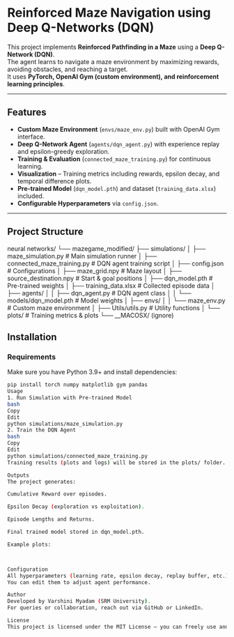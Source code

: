 # Reinforced Maze Navigation using Deep Q-Networks (DQN)

This project implements **Reinforced Pathfinding in a Maze** using a **Deep Q-Network (DQN)**.  
The agent learns to navigate a maze environment by maximizing rewards, avoiding obstacles, and reaching a target.  
It uses **PyTorch, OpenAI Gym (custom environment), and reinforcement learning principles**.

---

## Features

- **Custom Maze Environment** (`envs/maze_env.py`) built with OpenAI Gym interface.
- **Deep Q-Network Agent** (`agents/dqn_agent.py`) with experience replay and epsilon-greedy exploration.
- **Training & Evaluation** (`connected_maze_training.py`) for continuous learning.
- **Visualization** – Training metrics including rewards, epsilon decay, and temporal difference plots.
- **Pre-trained Model** (`dqn_model.pth`) and dataset (`training_data.xlsx`) included.
- **Configurable Hyperparameters** via `config.json`.

---

## Project Structure

neural networks/
└── mazegame_modified/
├── simulations/
│ ├── maze_simulation.py # Main simulation runner
│ ├── connected_maze_training.py # DQN agent training script
│ ├── config.json # Configurations
│ ├── maze_grid.npy # Maze layout
│ ├── source_destination.npy # Start & goal positions
│ ├── dqn_model.pth # Pre-trained weights
│ ├── training_data.xlsx # Collected episode data
│ ├── agents/
│ │ ├── dqn_agent.py # DQN agent class
│ │ └── models/dqn_model.pth # Model weights
│ ├── envs/
│ │ └── maze_env.py # Custom maze environment
│ ├── Utils/utils.py # Utility functions
│ └── plots/ # Training metrics & plots
└── __MACOSX/ (ignore)


## Installation

### Requirements
Make sure you have Python 3.9+ and install dependencies:

```bash
pip install torch numpy matplotlib gym pandas
Usage
1. Run Simulation with Pre-trained Model
bash
Copy
Edit
python simulations/maze_simulation.py
2. Train the DQN Agent
bash
Copy
Edit
python simulations/connected_maze_training.py
Training results (plots and logs) will be stored in the plots/ folder.

Outputs
The project generates:

Cumulative Reward over episodes.

Epsilon Decay (exploration vs exploitation).

Episode Lengths and Returns.

Final trained model stored in dqn_model.pth.

Example plots:



Configuration
All hyperparameters (learning rate, epsilon decay, replay buffer, etc.) are stored in config.json.
You can edit them to adjust agent performance.

Author
Developed by Varshini Myadam (SRM University).
For queries or collaboration, reach out via GitHub or LinkedIn.

License
This project is licensed under the MIT License – you can freely use and modify it.
